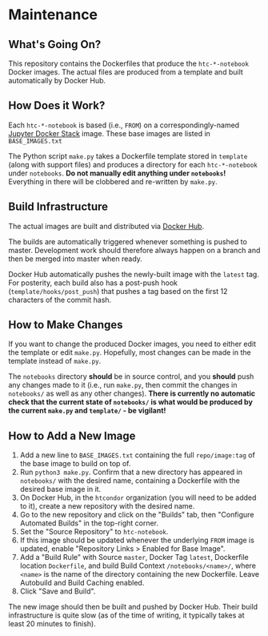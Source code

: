 # Maintenance

## What's Going On?

This repository contains the Dockerfiles that produce the `htc-*-notebook` Docker images.
The actual files are produced from a template and built automatically by Docker Hub.

## How Does it Work?

Each `htc-*-notebook` is based (i.e., `FROM`) on a correspondingly-named
[Jupyter Docker Stack](https://jupyter-docker-stacks.readthedocs.io/en/latest/)
image.
These base images are listed in `BASE_IMAGES.txt`

The Python script `make.py` takes a Dockerfile template stored in `template`
(along with support files) and produces a directory for each `htc-*-notebook`
under `notebooks`. **Do not manually edit anything under `notebooks`!**
Everything in there will be clobbered and re-written by `make.py`.

## Build Infrastructure

The actual images are built and distributed via [Docker Hub](https://hub.docker.com/).

The builds are automatically triggered whenever something is pushed to master.
Development work should therefore always happen on a branch and then be merged
into master when ready.

Docker Hub automatically pushes the newly-built image with the `latest` tag.
For posterity, each build also has a post-push hook (`template/hooks/post_push`)
that pushes a tag based on the first 12 characters of the commit hash.

## How to Make Changes

If you want to change the produced Docker images, you need to either
edit the template or edit `make.py`. Hopefully, most changes can be made 
in the template instead of `make.py`.

The `notebooks` directory **should** be in source control, and you **should** push
any changes made to it
(i.e., run `make.py`, then commit the changes in `notebooks/` as well as any other changes).
**There is currently no automatic check that the current state of `notebooks/`
is what would be produced by the current `make.py` and `template/` - be vigilant!**

## How to Add a New Image

1. Add a new line to `BASE_IMAGES.txt` containing the full `repo/image:tag` of 
   the base image to build on top of.
2. Run `python3 make.py`. Confirm that a new directory has appeared in `notebooks/`
   with the desired name, containing a Dockerfile with the desired base image in it.
3. On Docker Hub, in the `htcondor` organization (you will need to be added to it),
   create a new repository with the desired name.
4. Go to the new repository and click on the "Builds" tab, then "Configure Automated Builds"
   in the top-right corner.
5. Set the "Source Repository" to `htc-notebook`.
6. If this image should be updated whenever the underlying `FROM` image is updated,
   enable "Repository Links > Enabled for Base Image".
7. Add a "Build Rule" with Source `master`, Docker Tag `latest`, 
   Dockerfile location `Dockerfile`, and build Build Context `/notebooks/<name>/`,
   where `<name>` is the name of the directory containing the new Dockerfile.
   Leave Autobuild and Build Caching enabled.
8. Click "Save and Build".

The new image should then be built and pushed by Docker Hub.
Their build infrastructure is quite slow 
(as of the time of writing, it typically takes at least 20 minutes to finish).
